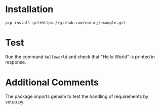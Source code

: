 # Installation
```pip install git+https://github.com/vidurj/example.git```

# Test
Run the command `helloworld` and check that "Hello World" is printed in response.

# Additional Comments
The package imports gensim to test the handling of requirements by setup.py.
